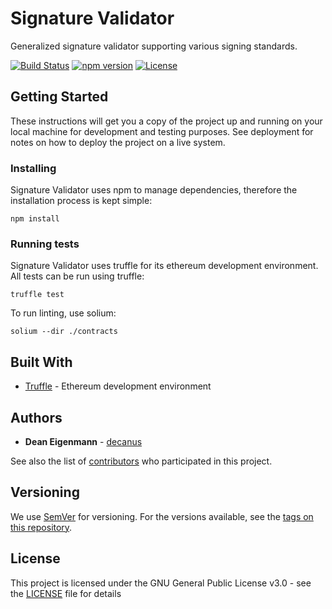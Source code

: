 # Signature Validator

Generalized signature validator supporting various signing standards.

[![Build Status](https://travis-ci.com/DexyProject/SignatureValidator.svg?branch=development)](https://travis-ci.com/DexyProject/SignatureValidator) [![npm version](https://badge.fury.io/js/%40dexyproject%2Fsignature-validator.svg)](https://badge.fury.io/js/%40dexyproject%2Fsignature-validator) [![License](https://img.shields.io/badge/License-GPL--3.0-blue.svg)](LICENSE) 

## Getting Started

These instructions will get you a copy of the project up and running on your local machine for development and testing purposes. See deployment for notes on how to deploy the project on a live system.

### Installing

Signature Validator uses npm to manage dependencies, therefore the installation process is kept simple:

```
npm install
```

### Running tests

Signature Validator uses truffle for its ethereum development environment. All tests can be run using truffle:

```
truffle test
```

To run linting, use solium:

```
solium --dir ./contracts
```

## Built With
* [Truffle](https://github.com/trufflesuite/truffle) - Ethereum development environment 

## Authors

* **Dean Eigenmann** - [decanus](https://github.com/decanus)

See also the list of [contributors](https://github.com/DexyProject/SignatureValidator/contributors) who participated in this project.

## Versioning

We use [SemVer](http://semver.org/) for versioning. For the versions available, see the [tags on this repository](https://github.com/DexyProject/SignatureValidator/tags).

## License

This project is licensed under the GNU General Public License v3.0 - see the [LICENSE](LICENSE) file for details
